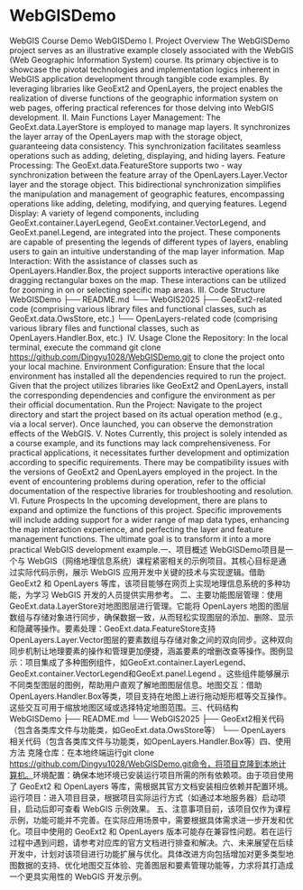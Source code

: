 # WebGISDemo
WebGIS Course Demo
WebGISDemo​
I. Project Overview​
The WebGISDemo project serves as an illustrative example closely associated with the WebGIS (Web Geographic Information System) course. Its primary objective is to showcase the pivotal technologies and implementation logics inherent in WebGIS application development through tangible code examples. By leveraging libraries like GeoExt2 and OpenLayers, the project enables the realization of diverse functions of the geographic information system on web pages, offering practical references for those delving into WebGIS development.​
II. Main Functions​
Layer Management: The GeoExt.data.LayerStore is employed to manage map layers. It synchronizes the layer array of the OpenLayers map with the storage object, guaranteeing data consistency. This synchronization facilitates seamless operations such as adding, deleting, displaying, and hiding layers.​
Feature Processing: The GeoExt.data.FeatureStore supports two - way synchronization between the feature array of the OpenLayers.Layer.Vector layer and the storage object. This bidirectional synchronization simplifies the manipulation and management of geographic features, encompassing operations like adding, deleting, modifying, and querying features.​
Legend Display: A variety of legend components, including GeoExt.container.LayerLegend, GeoExt.container.VectorLegend, and GeoExt.panel.Legend, are integrated into the project. These components are capable of presenting the legends of different types of layers, enabling users to gain an intuitive understanding of the map layer information.​
Map Interaction: With the assistance of classes such as OpenLayers.Handler.Box, the project supports interactive operations like dragging rectangular boxes on the map. These interactions can be utilized for zooming in on or selecting specific map areas.​
III. Code Structure​
​
WebGISDemo​
├── README.md​
└── WebGIS2025​
    ├── GeoExt2-related code (comprising various library files and functional classes, such as GeoExt.data.OwsStore, etc.)​
    └── OpenLayers-related code (comprising various library files and functional classes, such as OpenLayers.Handler.Box, etc.)​
​
IV. Usage​
Clone the Repository: In the local terminal, execute the command git clone https://github.com/Dingyu1028/WebGISDemo.git to clone the project onto your local machine.​
Environment Configuration: Ensure that the local environment has installed all the dependencies required to run the project. Given that the project utilizes libraries like GeoExt2 and OpenLayers, install the corresponding dependencies and configure the environment as per their official documentation.​
Run the Project: Navigate to the project directory and start the project based on its actual operation method (e.g., via a local server). Once launched, you can observe the demonstration effects of the WebGIS.​
V. Notes​
Currently, this project is solely intended as a course example, and its functions may lack comprehensiveness. For practical applications, it necessitates further development and optimization according to specific requirements.​
There may be compatibility issues with the versions of GeoExt2 and OpenLayers employed in the project. In the event of encountering problems during operation, refer to the official documentation of the respective libraries for troubleshooting and resolution.​
VI. Future Prospects​
In the upcoming development, there are plans to expand and optimize the functions of this project. Specific improvements will include adding support for a wider range of map data types, enhancing the map interaction experience, and perfecting the layer and feature management functions. The ultimate goal is to transform it into a more practical WebGIS development example.​
一、项目概述​
WebGISDemo项目是一个与 WebGIS（网络地理信息系统）课程紧密相关的示例项目。其核心目标是通过实际代码示例，展示 WebGIS 应用开发中关键的技术与实现逻辑。借助 GeoExt2 和 OpenLayers 等库，该项目能够在网页上实现地理信息系统的多种功能，为学习 WebGIS 开发的人员提供实用参考。​
二、主要功能​
图层管理：使用GeoExt.data.LayerStore对地图图层进行管理。它能将 OpenLayers 地图的图层数组与存储对象进行同步，确保数据一致，从而轻松实现图层的添加、删除、显示和隐藏等操作。​
要素处理：GeoExt.data.FeatureStore支持OpenLayers.Layer.Vector图层的要素数组与存储对象之间的双向同步。这种双向同步机制让地理要素的操作和管理更加便捷，涵盖要素的增删改查等操作。​
图例显示：项目集成了多种图例组件，如GeoExt.container.LayerLegend、GeoExt.container.VectorLegend和GeoExt.panel.Legend 。这些组件能够展示不同类型图层的图例，帮助用户直观了解地图图层信息。​
地图交互：借助OpenLayers.Handler.Box等类，项目支持在地图上进行拖动矩形框等交互操作。这些交互可用于缩放地图区域或选择特定地图范围。​
三、代码结构​
​
WebGISDemo​
├── README.md​
└── WebGIS2025​
    ├── GeoExt2相关代码（包含各类库文件与功能类，如GeoExt.data.OwsStore等）​
    └── OpenLayers相关代码（包含各类库文件与功能类，如OpenLayers.Handler.Box等）​
​
四、使用方法​
克隆仓库：在本地终端运行git clone https://github.com/Dingyu1028/WebGISDemo.git命令，将项目克隆到本地计算机。​
环境配置：确保本地环境已安装运行项目所需的所有依赖项。由于项目使用了 GeoExt2 和 OpenLayers 等库，需根据其官方文档安装相应依赖并配置环境。​
运行项目：进入项目目录，根据项目实际运行方式（如通过本地服务器）启动项目，启动后即可查看 WebGIS 示例效果。​
五、注意事项​
目前，该项目仅作为课程示例，功能可能并不完善。在实际应用场景中，需要根据具体需求进一步开发和优化。​
项目中使用的 GeoExt2 和 OpenLayers 版本可能存在兼容性问题。若在运行过程中遇到问题，请参考对应库的官方文档进行排查和解决。​
六、未来展望​
在后续开发中，计划对该项目进行功能扩展与优化。具体改进方向包括增加对更多类型地图数据的支持、优化地图交互体验、完善图层和要素管理功能等，力求将其打造成一个更具实用性的 WebGIS 开发示例。​
